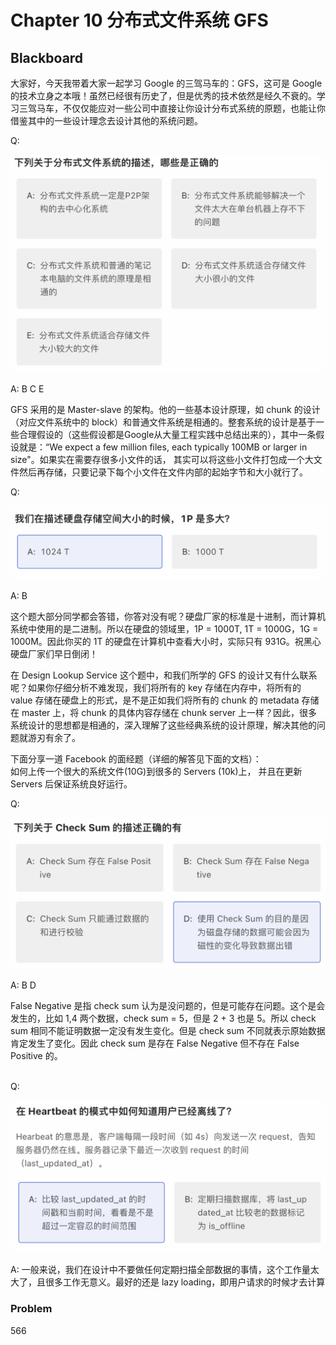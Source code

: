 # Chapter 10 分布式文件系统 GFS

## Blackboard

大家好，今天我带着大家一起学习 Google 的三驾马车的：GFS，这可是 Google 的技术立身之本哦！虽然已经很有历史了，但是优秀的技术依然是经久不衰的。学习三驾马车，不仅仅能应对一些公司中直接让你设计分布式系统的原题，也能让你借鉴其中的一些设计理念去设计其他的系统问题。



Q:&#x20;

![](<../.gitbook/assets/image (79).png>)

A: B C E

GFS 采用的是 Master-slave 的架构。他的一些基本设计原理，如 chunk 的设计（对应文件系统中的 block）和普通文件系统是相通的。整套系统的设计是基于一些合理假设的（这些假设都是Google从大量工程实践中总结出来的），其中一条假设就是：“We expect a few million files, each typically 100MB or larger in size"。如果实在需要存很多小文件的话， 其实可以将这些小文件打包成一个大文件然后再存储，只要记录下每个小文件在文件内部的起始字节和大小就行了。



Q:

![](<../.gitbook/assets/image (22).png>)

A: B

这个题大部分同学都会答错，你答对没有呢？硬盘厂家的标准是十进制，而计算机系统中使用的是二进制。所以在硬盘的领域里，1P = 1000T, 1T = 1000G，1G = 1000M。因此你买的 1T 的硬盘在计算机中查看大小时，实际只有 931G。祝黑心硬盘厂家们早日倒闭！



在 Design Lookup Service 这个题中，和我们所学的 GFS 的设计又有什么联系呢？如果你仔细分析不难发现，我们将所有的 key 存储在内存中，将所有的 value 存储在硬盘上的形式，是不是正如我们将所有的 chunk 的 metadata 存储在 master 上，将 chunk 的具体内容存储在 chunk server 上一样？因此，很多系统设计的思想都是相通的，深入理解了这些经典系统的设计原理，解决其他的问题就游刃有余了。



下面分享一道 Facebook 的面经题（详细的解答见下面的文档）：\
如何上传一个很大的系统文件(10G)到很多的 Servers (10k)上， 并且在更新 Servers 后保证系统良好运行。



Q:

![](<../.gitbook/assets/image (2).png>)

A: B D

False Negative 是指 check sum 认为是没问题的，但是可能存在问题。这个是会发生的，比如 1,4 两个数据，check sum = 5，但是 2 + 3 也是 5。所以 check sum 相同不能证明数据一定没有发生变化。但是 check sum 不同就表示原始数据肯定发生了变化。因此 check sum 是存在 False Negative 但不存在 False Positive 的。

\
Q:

![](<../.gitbook/assets/image (40).png>)

A: 一般来说，我们在设计中不要做任何定期扫描全部数据的事情，这个工作量太大了，且很多工作无意义。最好的还是 lazy loading，即用户请求的时候才去计算

### Problem

566
